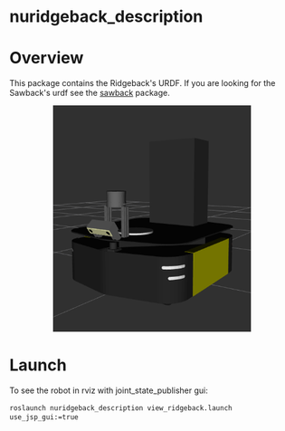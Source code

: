 # nuridgeback_description

# Overview
This package contains the Ridgeback's URDF. If you are looking for the Sawback's urdf see the [sawback](https://github.com/bostoncleek/sawback) package.

<p align="center">
  <img src="media/ridgeback_urdf.jpg" width="350" height="400"/>
</p>

# Launch
To see the robot in rviz with joint_state_publisher gui:
```
roslaunch nuridgeback_description view_ridgeback.launch use_jsp_gui:=true
```
